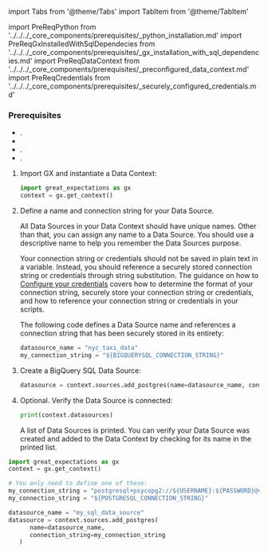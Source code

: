 import Tabs from '@theme/Tabs'
import TabItem from '@theme/TabItem'

import PreReqPython from '../../../_core_components/prerequisites/_python_installation.md'
import PreReqGxInstalledWithSqlDependecies from '../../../_core_components/prerequisites/_gx_installation_with_sql_dependencies.md'
import PreReqDataContext from '../../../_core_components/prerequisites/_preconfigured_data_context.md'
import PreReqCredentials from '../../../_core_components/prerequisites/_securely_configured_credentials.md'

### Prerequisites
- <PreReqPython/>.
- <PreReqGxInstalledWithSqlDependecies/>
- <PreReqDataContext/>.
- <PreReqCredentials/>.

<Tabs>

<TabItem value="procedure" label="Procedure">

1. Import GX and instantiate a Data Context:

   ```python
   import great_expectations as gx
   context = gx.get_context()
   ```

2. Define a name and connection string for your Data Source.

   All Data Sources in your Data Context should have unique names.  Other than that, you can assign any name to a Data Source.  You should use a descriptive name to help you remember the Data Sources purpose.

   Your connection string or credentials should not be saved in plain text in a variable.  Instead, you should reference a securely stored connection string or credentials through string substitution.  The guidance on how to [Configure your credentials](#configure-your-credentials) covers how to determine the format of your connection string, securely store your connection string or credentials, and how to reference your connection string or credentials in your scripts.

   The following code defines a Data Source name and references a connection string that has been securely stored in its entirety:

    ```python title="Python"
   datasource_name = "nyc_taxi_data"
   my_connection_string = "${BIGQUERYSQL_CONNECTION_STRING}"
   ```

3. Create a BigQuery SQL Data Source:

   ```python title="Python"
   datasource = context.sources.add_postgres(name=datasource_name, connection_string=my_connection_string)
   ```

4. Optional. Verify the Data Source is connected:

   ```python
   print(context.datasources)
   ```
   
   A list of Data Sources is printed.  You can verify your Data Source was created and added to the Data Context by checking for its name in the printed list.

</TabItem>

<TabItem value="sample_code" label="Sample code">

```python title="Sample code"
import great_expectations as gx
context = gx.get_context()

# You only need to define one of these:
my_connection_string = "postgresql+psycopg2://${USERNAME}:${PASSWORD}@<host>:<port>/<database>"
my_connection_string = "${POSTGRESQL_CONNECTION_STRING}"

datasource_name = "my_sql_data_source"
datasource = context.sources.add_postgres(
      name=datasource_name,
      connection_string=my_connection_string
   )
```

</TabItem>

</Tabs>